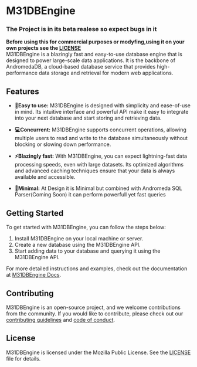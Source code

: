 # M31DBEngine
### The Project is in its beta realese so expect bugs in it
****Before using this for commercial purposes or modyfing,using it on your own projects see the [LICENSE](LICENSE)****<br>
M31DBEngine is a blazingly fast and easy-to-use database engine that is designed to power large-scale data applications. It is the backbone of AndromedaDB, a cloud-based database service that provides high-performance data storage and retrieval for modern web applications.

## Features

- **🔧Easy to use:** M31DBEngine is designed with simplicity and ease-of-use in mind. Its intuitive interface and powerful API make it easy to integrate into your next database and start storing and retrieving data.

- **💻Concurrent:** M31DBEngine supports concurrent operations, allowing multiple users to read and write to the database simultaneously without blocking or slowing down performance.

- **⚡Blazingly fast:** With M31DBEngine, you can expect lightning-fast data processing speeds, even with large datasets. Its optimized algorithms and advanced caching techniques ensure that your data is always available and accessible.
- **📏Minimal:** At Design it is Minimal but combined with Andromeda SQL Parser(Coming Soon) it can perform powerfull yet fast queries

## Getting Started

To get started with M31DBEngine, you can follow the steps below:

1. Install M31DBEngine on your local machine or server.
2. Create a new database using the M31DBEngine API.
3. Start adding data to your database and querying it using the M31DBEngine API.

For more detailed instructions and examples, check out the documentation at [M31DBEngine Docs](https://m31dbengine.com/docs).

## Contributing

M31DBEngine is an open-source project, and we welcome contributions from the community. If you would like to contribute, please check out our [contributing guidelines](https://github.com/m31dbengine/contributing) and [code of conduct](https://github.com/m31dbengine/code-of-conduct).

## License

M31DBEngine is licensed under the Mozilla Public License. See the [LICENSE](LICENSE) file for details.

